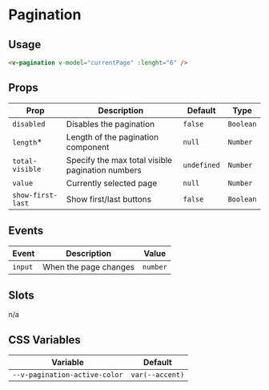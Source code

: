 # Pagination

## Usage

```html
<v-pagination v-model="currentPage" :lenght="6" />
```

## Props
| Prop              | Description                                      | Default     | Type      |
|-------------------|--------------------------------------------------|-------------|-----------|
| `disabled`        | Disables the pagination                          | `false`     | `Boolean` |
| `length`*         | Length of the pagination component               | `null`      | `Number`  |
| `total-visible`   | Specify the max total visible pagination numbers | `undefined` | `Number`  |
| `value`           | Currently selected page                          | `null`      | `Number`  |
| `show-first-last` | Show first/last buttons                          | `false`     | `Boolean` |

## Events
| Event   | Description           | Value    |
|---------|-----------------------|----------|
| `input` | When the page changes | `number` |

## Slots
n/a

## CSS Variables
| Variable                      | Default         |
|-------------------------------|-----------------|
| `--v-pagination-active-color` | `var(--accent)` |
